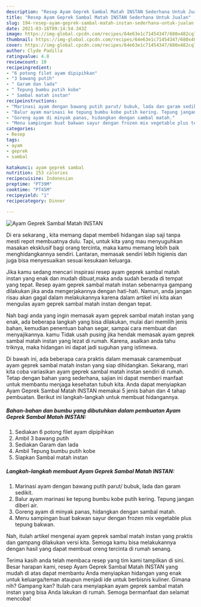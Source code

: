 ```yaml
---
description: "Resep Ayam Geprek Sambal Matah INSTAN Sederhana Untuk Jualan"
title: "Resep Ayam Geprek Sambal Matah INSTAN Sederhana Untuk Jualan"
slug: 194-resep-ayam-geprek-sambal-matah-instan-sederhana-untuk-jualan
date: 2021-03-16T09:14:54.343Z
image: https://img-global.cpcdn.com/recipes/64e63e1c71454347/680x482cq70/ayam-geprek-sambal-matah-instan-foto-resep-utama.jpg
thumbnail: https://img-global.cpcdn.com/recipes/64e63e1c71454347/680x482cq70/ayam-geprek-sambal-matah-instan-foto-resep-utama.jpg
cover: https://img-global.cpcdn.com/recipes/64e63e1c71454347/680x482cq70/ayam-geprek-sambal-matah-instan-foto-resep-utama.jpg
author: Clyde Padilla
ratingvalue: 4.8
reviewcount: 10
recipeingredient:
- "6 potong filet ayam dipipihkan"
- "3 bawang putih"
- " Garam dan lada"
- " Tepung bumbu putih kobe"
- " Sambal matah instan"
recipeinstructions:
- "Marinasi ayam dengan bawang putih parut/ bubuk, lada dan garam sedikit."
- "Balur ayam marinasi ke tepung bumbu kobe putih kering. Tepung jangan diberi air."
- "Goreng ayam di minyak panas, hidangkan dengan sambal matah."
- "Menu sampingan buat bakwan sayur dengan frozen mix vegetable plus tepung bakwan."
categories:
- Resep
tags:
- ayam
- geprek
- sambal

katakunci: ayam geprek sambal 
nutrition: 253 calories
recipecuisine: Indonesian
preptime: "PT39M"
cooktime: "PT45M"
recipeyield: "1"
recipecategory: Dinner

---
```



![Ayam Geprek Sambal Matah INSTAN](https://img-global.cpcdn.com/recipes/64e63e1c71454347/680x482cq70/ayam-geprek-sambal-matah-instan-foto-resep-utama.jpg)

Di era  sekarang , kita memang dapat membeli hidangan siap saji tanpa mesti repot membuatnya dulu. Tapi, untuk kita yang mau menyuguhkan masakan eksklusif bagi orang tercinta, maka kamu memang lebih baik menghidangkannya sendiri. Lantaran, memasak sendiri lebih higienis dan juga bisa menyesuaikan sesuai kesukaan keluarga.

Jika kamu sedang mencari inspirasi resep ayam geprek sambal matah instan yang enak dan mudah dibuat,maka anda sudah berada di tempat yang tepat. Resep ayam geprek sambal matah instan  sebenarnya gampang dilakukan jika anda mengerjakannya dengan hati-hati. Namun, anda jangan risau akan gagal dalam melakukannya 
karena dalam artikel ini kita akan mengulas ayam geprek sambal matah instan dengan tepat.  



Nah bagi anda yang ingin memasak ayam geprek sambal matah instan yang enak, ada beberapa langkah yang bisa dilakukan, mulai dari memilih jenis bahan, kemudian penentuan bahan segar, sampai cara membuat dan menyajikannya. kamu Tidak usah pusing jika hendak memasak ayam geprek sambal matah instan yang lezat di rumah. Karena, asalkan anda  tahu triknya, maka hidangan ini dapat jadi suguhan yang istimewa.

Di bawah ini, ada beberapa cara praktis  dalam memasak caramembuat ayam geprek sambal matah instan yang siap dihidangkan. Sekarang, mari kita coba variasikan ayam geprek sambal matah instan sendiri di rumah. Tetap dengan bahan yang sederhana, sajian ini dapat memberi manfaat untuk membantu menjaga kesehatan tubuh kita. Anda dapat menyiapkan Ayam Geprek Sambal Matah INSTAN memakai 5 jenis bahan dan 4 tahap pembuatan. Berikut ini langkah-langkah untuk membuat hidangannya.

<!--inarticleads1-->

##### Bahan-bahan dan bumbu yang dibutuhkan dalam pembuatan Ayam Geprek Sambal Matah INSTAN:

1. Sediakan 6 potong filet ayam dipipihkan
1. Ambil 3 bawang putih
1. Sediakan  Garam dan lada
1. Ambil  Tepung bumbu putih kobe
1. Siapkan  Sambal matah instan




<!--inarticleads2-->

##### Langkah-langkah membuat Ayam Geprek Sambal Matah INSTAN:

1. Marinasi ayam dengan bawang putih parut/ bubuk, lada dan garam sedikit.
1. Balur ayam marinasi ke tepung bumbu kobe putih kering. Tepung jangan diberi air.
1. Goreng ayam di minyak panas, hidangkan dengan sambal matah.
1. Menu sampingan buat bakwan sayur dengan frozen mix vegetable plus tepung bakwan.




Nah, itulah artikel mengenai  ayam geprek sambal matah instan  yang praktis dan gampang dilakukan versi kita. Semoga kamu bisa melakukannya dengan hasil yang dapat membuat oreng tercinta di rumah senang. 

Terima kasih anda telah membaca resep yang tim kami tampilkan di sini. Besar harapan kami, resep  Ayam Geprek Sambal Matah INSTAN yang mudah di atas dapat membantu Anda menyiapkan hidangan yang enak untuk keluarga/teman ataupun menjadi ide untuk berbisnis kuliner. Gimana nih? Gampang kan? Itulah cara menyiapkan ayam geprek sambal matah instan yang bisa Anda lakukan di rumah. Semoga bermanfaat dan selamat mencoba!

